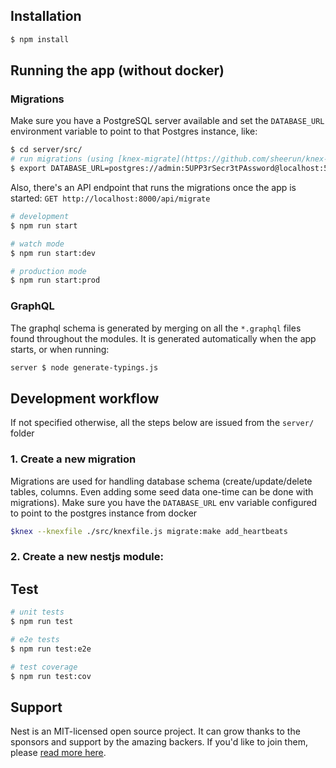 
## Installation

```bash
$ npm install
```

## Running the app (without docker)

### Migrations
Make sure you have a PostgreSQL server available and set the `DATABASE_URL` environment variable to point to that Postgres instance, like:

```bash
$ cd server/src/
# run migrations (using [knex-migrate](https://github.com/sheerun/knex-migrate))
$ export DATABASE_URL=postgres://admin:5UPP3rSecr3tPAssword@localhost:54320/thenurse && knex-migrate up
```

Also, there's an API endpoint that runs the migrations once the app is started:
`GET http://localhost:8000/api/migrate`

```bash
# development
$ npm run start

# watch mode
$ npm run start:dev

# production mode
$ npm run start:prod
```

### GraphQL

The graphql schema is generated by merging on all the `*.graphql` files found throughout the modules. 
It is generated automatically when the app starts, or when running:

```bash
server $ node generate-typings.js
```


## Development workflow
If not specified otherwise, all the steps below are issued from the `server/` folder


### 1. Create a new migration
Migrations are used for handling database schema (create/update/delete tables, columns. Even adding some seed data one-time can be done with migrations).
Make sure you have the `DATABASE_URL` env variable configured to point to the postgres instance from docker

```bash
$knex --knexfile ./src/knexfile.js migrate:make add_heartbeats
```
### 2. Create a new nestjs module:

## Test

```bash
# unit tests
$ npm run test

# e2e tests
$ npm run test:e2e

# test coverage
$ npm run test:cov
```

## Support

Nest is an MIT-licensed open source project. It can grow thanks to the sponsors and support by the amazing backers. If you'd like to join them, please [read more here](https://docs.nestjs.com/support).



